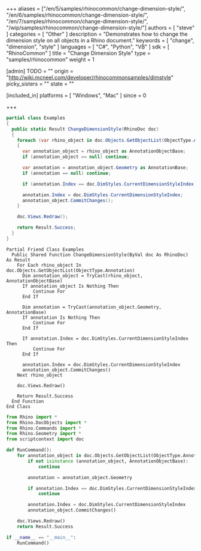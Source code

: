 +++
aliases = ["/en/5/samples/rhinocommon/change-dimension-style/", "/en/6/samples/rhinocommon/change-dimension-style/", "/en/7/samples/rhinocommon/change-dimension-style/", "/wip/samples/rhinocommon/change-dimension-style/"]
authors = [ "steve" ]
categories = [ "Other" ]
description = "Demonstrates how to change the dimension style on all objects in a Rhino document."
keywords = [ "change", "dimension", "style" ]
languages = [ "C#", "Python", "VB" ]
sdk = [ "RhinoCommon" ]
title = "Change Dimension Style"
type = "samples/rhinocommon"
weight = 1

[admin]
TODO = ""
origin = "http://wiki.mcneel.com/developer/rhinocommonsamples/dimstyle"
picky_sisters = ""
state = ""

[included_in]
platforms = [ "Windows", "Mac" ]
since = 0

+++

<div class="codetab-content" id="cs">

```cs
partial class Examples
{
  public static Result ChangeDimensionStyle(RhinoDoc doc)
  {
    foreach (var rhino_object in doc.Objects.GetObjectList(ObjectType.Annotation))
    {
      var annotation_object = rhino_object as AnnotationObjectBase;
      if (annotation_object == null) continue;

      var annotation = annotation_object.Geometry as AnnotationBase;
      if (annotation == null) continue;

      if (annotation.Index == doc.DimStyles.CurrentDimensionStyleIndex) continue;

      annotation.Index = doc.DimStyles.CurrentDimensionStyleIndex;
      annotation_object.CommitChanges();
    }

    doc.Views.Redraw();

    return Result.Success;
  }
}
```

</div>


<div class="codetab-content" id="vb">

```vbnet
Partial Friend Class Examples
  Public Shared Function ChangeDimensionStyle(ByVal doc As RhinoDoc) As Result
	For Each rhino_object In doc.Objects.GetObjectList(ObjectType.Annotation)
	  Dim annotation_object = TryCast(rhino_object, AnnotationObjectBase)
	  If annotation_object Is Nothing Then
		  Continue For
	  End If

	  Dim annotation = TryCast(annotation_object.Geometry, AnnotationBase)
	  If annotation Is Nothing Then
		  Continue For
	  End If

	  If annotation.Index = doc.DimStyles.CurrentDimensionStyleIndex Then
		  Continue For
	  End If

	  annotation.Index = doc.DimStyles.CurrentDimensionStyleIndex
	  annotation_object.CommitChanges()
	Next rhino_object

	doc.Views.Redraw()

	Return Result.Success
  End Function
End Class
```

</div>


<div class="codetab-content" id="py">

```python
from Rhino import *
from Rhino.DocObjects import *
from Rhino.Commands import *
from Rhino.Geometry import *
from scriptcontext import doc

def RunCommand():
    for annotation_object in doc.Objects.GetObjectList(ObjectType.Annotation):
        if not isinstance (annotation_object, AnnotationObjectBase):
            continue

        annotation = annotation_object.Geometry

        if annotation.Index == doc.DimStyles.CurrentDimensionStyleIndex:
            continue

        annotation.Index = doc.DimStyles.CurrentDimensionStyleIndex
        annotation_object.CommitChanges()

    doc.Views.Redraw()
    return Result.Success

if __name__ == "__main__":
    RunCommand()
```

</div>
